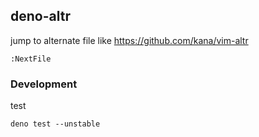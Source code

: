## deno-altr

jump to alternate file like https://github.com/kana/vim-altr

```
:NextFile
```

### Development

test

```
deno test --unstable
```

